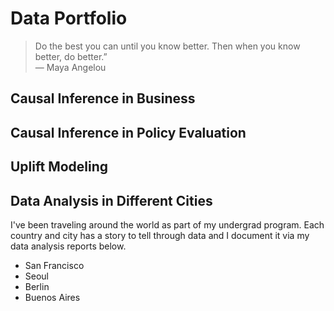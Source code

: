 # Data Portfolio
> Do the best you can until you know better. Then when you know better, do better.” <br>
― Maya Angelou
## Causal Inference in Business
## Causal Inference in Policy Evaluation
## Uplift Modeling
## Data Analysis in Different Cities
I've been traveling around the world as part of my undergrad program. Each country and city has a story to tell through data and I document it via my data analysis reports below.
- San Francisco
- Seoul
- Berlin
- Buenos Aires
